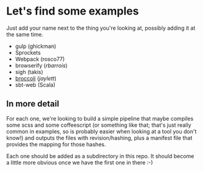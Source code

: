 # Let's find some examples

Just add your name next to the thing you're looking at, possibly adding it at the same time.

 * gulp (ghickman)
 * Sprockets 
 * Webpack (rosco77)
 * browserify (*rbarrois*)
 * sigh (takis)
 * [broccoli](brocolli) (*jaylett*)
 * sbt-web (Scala)

## In more detail

For each one, we're looking to build a simple pipeline that maybe compiles some scss and some coffeescript (or something like that; that's just really common in examples, so is probably easier when looking at a tool you don't know!) and outputs the files with revision/hashing, plus a manifest file that provides the mapping for those hashes.

Each one should be added as a subdirectory in this repo. It should become a little more obvious once we have the first one in there :-)
